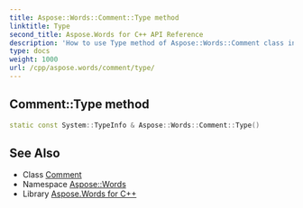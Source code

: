 ```yaml
---
title: Aspose::Words::Comment::Type method
linktitle: Type
second_title: Aspose.Words for C++ API Reference
description: 'How to use Type method of Aspose::Words::Comment class in C++.'
type: docs
weight: 1000
url: /cpp/aspose.words/comment/type/
---
```

## Comment::Type method




```cpp
static const System::TypeInfo & Aspose::Words::Comment::Type()
```

## See Also

* Class [Comment](../)
* Namespace [Aspose::Words](../../)
* Library [Aspose.Words for C++](../../../)
